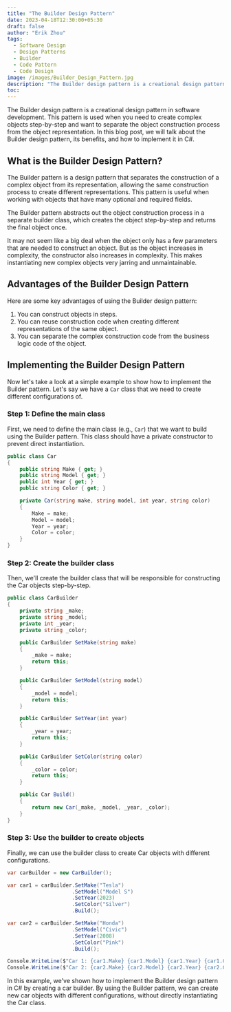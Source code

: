 ```yaml
---
title: "The Builder Design Pattern"
date: 2023-04-18T12:30:00+05:30
draft: false
author: "Erik Zhou"
tags:
  - Software Design
  - Design Patterns
  - Builder
  - Code Pattern
  - Code Design
image: /images/Builder_Design_Pattern.jpg
description: "The Builder design pattern is a creational design pattern in software development. This pattern is used when you need to create complex objects step-by-step and want to separate the object construction process from the object representation. In this blog post, we will talk about the Builder design pattern, its benefits, and how to implement it in C#."
toc: 
---
```


The Builder design pattern is a creational design pattern in software development. This pattern is used when you need to create complex objects step-by-step and want to separate the object construction process from the object representation. In this blog post, we will talk about the Builder design pattern, its benefits, and how to implement it in C#.

## What is the Builder Design Pattern?

The Builder pattern is a design pattern that separates the construction of a complex object from its representation, allowing the same construction process to create different representations. This pattern is useful when working with objects that have many optional and required fields.

The Builder pattern abstracts out the object construction process in a separate builder class, which creates the object step-by-step and returns the final object once.

It may not seem like a big deal when the object only has a few parameters that are needed to construct an object. But as the object increases in complexity, the constructor also increases in complexity. This makes instantiating new complex objects very jarring and unmaintainable.

## Advantages of the Builder Design Pattern

Here are some key advantages of using the Builder design pattern:

1. You can construct objects in steps.
2. You can reuse construction code when creating different representations of the same object.
3. You can separate the complex construction code from the business logic code of the object.

## Implementing the Builder Design Pattern

Now let's take a look at a simple example to show how to implement the Builder pattern. Let's say we have a `Car` class that we need to create different configurations of.

### Step 1: Define the main class

First, we need to define the main class (e.g., `Car`) that we want to build using the Builder pattern. This class should have a private constructor to prevent direct instantiation.

```csharp
public class Car
{
    public string Make { get; }
    public string Model { get; }
    public int Year { get; }
    public string Color { get; }

    private Car(string make, string model, int year, string color)
    {
        Make = make;
        Model = model;
        Year = year;
        Color = color;
    }
}
```

### Step 2: Create the builder class
Then, we'll create the builder class that will be responsible for constructing the Car objects step-by-step.

```csharp
public class CarBuilder
{
    private string _make;
    private string _model;
    private int _year;
    private string _color;

    public CarBuilder SetMake(string make)
    {
        _make = make;
        return this;
    }

    public CarBuilder SetModel(string model)
    {
        _model = model;
        return this;
    }

    public CarBuilder SetYear(int year)
    {
        _year = year;
        return this;
    }

    public CarBuilder SetColor(string color)
    {
        _color = color;
        return this;
    }

    public Car Build()
    {
        return new Car(_make, _model, _year, _color);
    }
}
```

### Step 3: Use the builder to create objects
Finally, we can use the builder class to create Car objects with different configurations.

```csharp
var carBuilder = new CarBuilder();

var car1 = carBuilder.SetMake("Tesla")
                     .SetModel("Model S")
                     .SetYear(2023)
                     .SetColor("Silver")
                     .Build();

var car2 = carBuilder.SetMake("Honda")
                     .SetModel("Civic")
                     .SetYear(2008)
                     .SetColor("Pink")
                     .Build();

Console.WriteLine($"Car 1: {car1.Make} {car1.Model} {car1.Year} {car1.Color}");
Console.WriteLine($"Car 2: {car2.Make} {car2.Model} {car2.Year} {car2.Color}");
```

In this example, we've shown how to implement the Builder design pattern in C# by creating a car builder. By using the Builder pattern, we can create new car objects with different configurations, without directly instantiating the Car class.